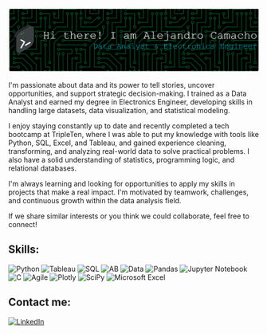 ![Header](./github-header-banner.png)

I'm passionate about data and its power to tell stories, uncover opportunities, and support strategic decision-making. I trained as a Data Analyst and earned my degree in Electronics Engineer, developing skills in handling large datasets, data visualization, and statistical modeling.

I enjoy staying constantly up to date and recently completed a tech bootcamp at TripleTen, where I was able to put my knowledge with tools like Python, SQL, Excel, and Tableau, and gained experience cleaning, transforming, and analyzing real-world data to solve practical problems. I also have a solid understanding of statistics, programming logic, and relational databases.

I'm always learning and looking for opportunities to apply my skills in projects that make a real impact. I'm motivated by teamwork, challenges, and continuous growth within the data analysis field.

If we share similar interests or you think we could collaborate, feel free to connect!

## Skills:
![Python](https://img.shields.io/badge/python-3670A0?style=for-the-badge&logo=python&logoColor=ffdd54)
![Tableau](https://img.shields.io/badge/Tableau-E97627?style=for-the-badge&logo=Tableau&logoColor=white)
![SQL](https://img.shields.io/badge/sql-4479A1.svg?style=for-the-badge&logo=mysql&logoColor=white)
![AB](https://img.shields.io/badge/AB_Test-8A2BE2)
![Data](https://img.shields.io/badge/Data_Analysis-8A2BE2)
![Pandas](https://img.shields.io/badge/pandas-%23150458.svg?style=for-the-badge&logo=pandas&logoColor=white)
![Jupyter Notebook](https://img.shields.io/badge/jupyter-%23FA0F00.svg?style=for-the-badge&logo=jupyter&logoColor=white)
![C](https://img.shields.io/badge/c-%2300599C.svg?style=for-the-badge&logo=c&logoColor=white)
![Agile](https://img.shields.io/badge/Agile-F80000?style=for-the-badge&logo=oracle&logoColor=white)
![Plotly](https://img.shields.io/badge/Plotly-%233F4F75.svg?style=for-the-badge&logo=plotly&logoColor=white)
![SciPy](https://img.shields.io/badge/SciPy-%230C55A5.svg?style=for-the-badge&logo=scipy&logoColor=%white)
![Microsoft Excel](https://img.shields.io/badge/Microsoft_Excel-217346?style=for-the-badge&logo=microsoft-excel&logoColor=white)

## Contact me: 
[![LinkedIn](https://img.shields.io/badge/linkedin-%230077B5.svg?style=for-the-badge&logo=linkedin&logoColor=white)](https://www.linkedin.com/in/alejandro-camacho-quezada/)
